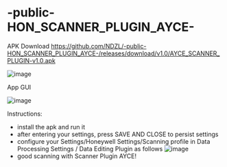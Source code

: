 # -public-HON_SCANNER_PLUGIN_AYCE-

APK Download
https://github.com/NDZL/-public-HON_SCANNER_PLUGIN_AYCE-/releases/download/v1.0/AYCE_SCANNER_PLUGIN-v1.0.apk

![image](https://user-images.githubusercontent.com/11386676/181271576-375c3741-e0cf-43d1-a4d0-f3b69a307302.png)


App GUI

![image](https://user-images.githubusercontent.com/11386676/181269053-5f4814e2-9535-4c8d-90f9-fa3ca20902bb.png)

Instructions:
- install the apk and run it
- after entering your settings, press SAVE AND CLOSE to persist settings
- configure your Settings/Honeywell Settings/Scanning profile in Data Processing Settings / Data Editing Plugin as follows
![image](https://user-images.githubusercontent.com/11386676/181270535-e2bf5cf8-45aa-4db7-9a24-90c51bbbce2f.png)
- good scanning with Scanner Plugin AYCE!
